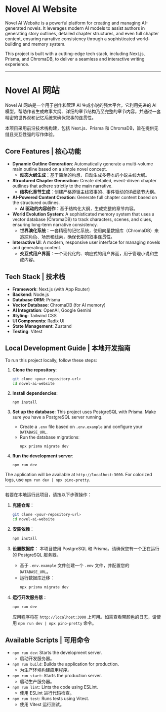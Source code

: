 # Novel AI Website

Novel AI Website is a powerful platform for creating and managing AI-generated novels. It leverages modern AI models to assist authors in generating story outlines, detailed chapter structures, and even full chapter content, ensuring narrative consistency through a sophisticated world-building and memory system.

This project is built with a cutting-edge tech stack, including Next.js, Prisma, and ChromaDB, to deliver a seamless and interactive writing experience.

---

# Novel AI 网站

Novel AI 网站是一个用于创作和管理 AI 生成小说的强大平台。它利用先进的 AI 模型，帮助作者生成故事大纲、详细的章节结构乃至完整的章节内容，并通过一套精密的世界观和记忆系统来确保叙事的连贯性。

本项目采用前沿技术栈构建，包括 Next.js、Prisma 和 ChromaDB，旨在提供无缝且交互性强的写作体验。

## Core Features | 核心功能

-   **Dynamic Outline Generation**: Automatically generate a multi-volume main outline based on a simple novel concept.
    -   **动态大纲生成**：基于简单的构想，自动生成多卷本的小说主线大纲。
-   **Structured Chapter Generation**: Create detailed, event-driven chapter outlines that adhere strictly to the main narrative.
    -   **结构化章节生成**：创建严格遵循主线叙事的、事件驱动的详细章节大纲。
-   **AI-Powered Content Creation**: Generate full chapter content based on the structured outlines.
    -   **AI 驱动的内容创作**：基于结构化大纲，生成完整的章节内容。
-   **World Evolution System**: A sophisticated memory system that uses a vector database (ChromaDB) to track characters, scenes, and clues, ensuring long-term narrative consistency.
    -   **世界演化系统**：一套精密的记忆系统，使用向量数据库（ChromaDB）来追踪角色、场景和线索，确保长期的叙事连贯性。
-   **Interactive UI**: A modern, responsive user interface for managing novels and generating content.
    -   **交互式用户界面**：一个现代化的、响应式的用户界面，用于管理小说和生成内容。

## Tech Stack | 技术栈

-   **Framework**: Next.js (with App Router)
-   **Backend**: Node.js
-   **Database ORM**: Prisma
-   **Vector Database**: ChromaDB (for AI memory)
-   **AI Integration**: OpenAI, Google Gemini
-   **Styling**: Tailwind CSS
-   **UI Components**: Radix UI
-   **State Management**: Zustand
-   **Testing**: Vitest

## Local Development Guide | 本地开发指南

To run this project locally, follow these steps:

1.  **Clone the repository**:
    ```bash
    git clone <your-repository-url>
    cd novel-ai-website
    ```

2.  **Install dependencies**:
    ```bash
    npm install
    ```

3.  **Set up the database**:
    This project uses PostgreSQL with Prisma. Make sure you have a PostgreSQL server running.
    -   Create a `.env` file based on `.env.example` and configure your `DATABASE_URL`.
    -   Run the database migrations:
        ```bash
        npx prisma migrate dev
        ```

4.  **Run the development server**:
    ```bash
    npm run dev
    ```

The application will be available at `http://localhost:3000`. For colorized logs, use `npm run dev | npx pino-pretty`.

---

若要在本地运行此项目，请按以下步骤操作：

1.  **克隆仓库**：
    ```bash
    git clone <your-repository-url>
    cd novel-ai-website
    ```

2.  **安装依赖**：
    ```bash
    npm install
    ```

3.  **设置数据库**：
    本项目使用 PostgreSQL 和 Prisma。请确保您有一个正在运行的 PostgreSQL 服务器。
    -   基于 `.env.example` 文件创建一个 `.env` 文件，并配置您的 `DATABASE_URL`。
    -   运行数据库迁移：
        ```bash
        npx prisma migrate dev
        ```

4.  **运行开发服务器**：
    ```bash
    npm run dev
    ```

    应用程序将在 `http://localhost:3000` 上可用。如需查看带颜色的日志，请使用 `npm run dev | npx pino-pretty` 命令。

## Available Scripts | 可用命令

-   `npm run dev`: Starts the development server.
    -   启动开发服务器。
-   `npm run build`: Builds the application for production.
    -   为生产环境构建应用程序。
-   `npm run start`: Starts the production server.
    -   启动生产服务器。
-   `npm run lint`: Lints the code using ESLint.
    -   使用 ESLint 进行代码检查。
-   `npm run test`: Runs tests using Vitest.
    -   使用 Vitest 运行测试。
